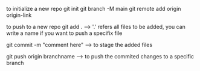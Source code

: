to initialize a new repo
git init
git branch -M main
git remote add origin origin-link


to push to a new repo
git add . --> '.' refers all files to be added, you can write a name if you want to push a specifix file

git commit -m "comment here" --> to stage the added files

git push origin branchname --> to push the commited changes to a specific branch